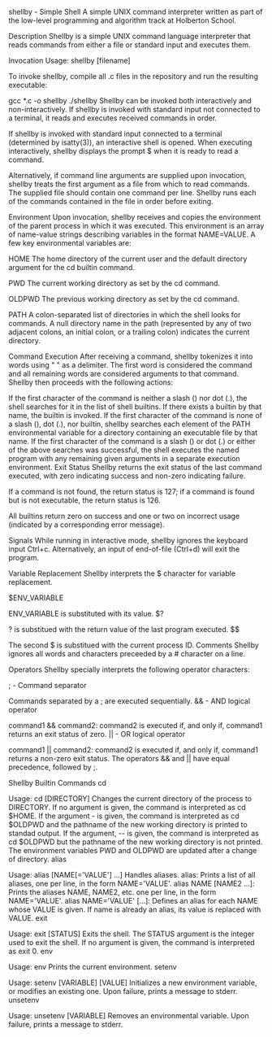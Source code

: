 shellby - Simple Shell
A simple UNIX command interpreter written as part of the low-level programming and algorithm track at Holberton School.

Description
Shellby is a simple UNIX command language interpreter that reads commands from either a file or standard input and executes them.

Invocation
Usage: shellby [filename]

To invoke shellby, compile all .c files in the repository and run the resulting executable:

gcc *.c -o shellby
./shellby
Shellby can be invoked both interactively and non-interactively. If shellby is invoked with standard input not connected to a terminal, it reads and executes received commands in order.

If shellby is invoked with standard input connected to a terminal (determined by isatty(3)), an interactive shell is opened. When executing interactively, shellby displays the prompt $  when it is ready to read a command.

Alternatively, if command line arguments are supplied upon invocation, shellby treats the first argument as a file from which to read commands. The supplied file should contain one command per line. Shellby runs each of the commands contained in the file in order before exiting.

Environment
Upon invocation, shellby receives and copies the environment of the parent process in which it was executed. This environment is an array of name-value strings describing variables in the format NAME=VALUE. A few key environmental variables are:

HOME The home directory of the current user and the default directory argument for the cd builtin command.

PWD The current working directory as set by the cd command.

OLDPWD The previous working directory as set by the cd command.

PATH A colon-separated list of directories in which the shell looks for commands. A null directory name in the path (represented by any of two adjacent colons, an initial colon, or a trailing colon) indicates the current directory.

Command Execution
After receiving a command, shellby tokenizes it into words using " " as a delimiter. The first word is considered the command and all remaining words are considered arguments to that command. Shellby then proceeds with the following actions:

If the first character of the command is neither a slash (\) nor dot (.), the shell searches for it in the list of shell builtins. If there exists a builtin by that name, the builtin is invoked.
If the first character of the command is none of a slash (\), dot (.), nor builtin, shellby searches each element of the PATH environmental variable for a directory containing an executable file by that name.
If the first character of the command is a slash (\) or dot (.) or either of the above searches was successful, the shell executes the named program with any remaining given arguments in a separate execution environment.
Exit Status
Shellby returns the exit status of the last command executed, with zero indicating success and non-zero indicating failure.

If a command is not found, the return status is 127; if a command is found but is not executable, the return status is 126.

All builtins return zero on success and one or two on incorrect usage (indicated by a corresponding error message).

Signals
While running in interactive mode, shellby ignores the keyboard input Ctrl+c. Alternatively, an input of end-of-file (Ctrl+d) will exit the program.

Variable Replacement
Shellby interprets the $ character for variable replacement.

$ENV_VARIABLE

ENV_VARIABLE is substituted with its value.
$?

? is substitued with the return value of the last program executed.
$$

The second $ is substitued with the current process ID.
Comments
Shellby ignores all words and characters preceeded by a # character on a line.

Operators
Shellby specially interprets the following operator characters:

; - Command separator

Commands separated by a ; are executed sequentially.
&& - AND logical operator

command1 && command2: command2 is executed if, and only if, command1 returns an exit status of zero.
|| - OR logical operator

command1 || command2: command2 is executed if, and only if, command1 returns a non-zero exit status.
The operators && and || have equal precedence, followed by ;.

Shellby Builtin Commands
cd

Usage: cd [DIRECTORY]
Changes the current directory of the process to DIRECTORY.
If no argument is given, the command is interpreted as cd $HOME.
If the argument - is given, the command is interpreted as cd $OLDPWD and the pathname of the new working directory is printed to standad output.
If the argument, -- is given, the command is interpreted as cd $OLDPWD but the pathname of the new working directory is not printed.
The environment variables PWD and OLDPWD are updated after a change of directory.
alias

Usage: alias [NAME[='VALUE'] ...]
Handles aliases.
alias: Prints a list of all aliases, one per line, in the form NAME='VALUE'.
alias NAME [NAME2 ...]: Prints the aliases NAME, NAME2, etc. one per line, in the form NAME='VALUE'.
alias NAME='VALUE' [...]: Defines an alias for each NAME whose VALUE is given. If name is already an alias, its value is replaced with VALUE.
exit

Usage: exit [STATUS]
Exits the shell.
The STATUS argument is the integer used to exit the shell.
If no argument is given, the command is interpreted as exit 0.
env

Usage: env
Prints the current environment.
setenv

Usage: setenv [VARIABLE] [VALUE]
Initializes a new environment variable, or modifies an existing one.
Upon failure, prints a message to stderr.
unsetenv

Usage: unsetenv [VARIABLE]
Removes an environmental variable.
Upon failure, prints a message to stderr.
